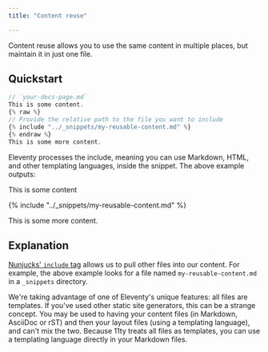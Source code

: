 ```yaml
---
title: "Content reuse"

---
```


Content reuse allows you to use the same content in multiple places, but maintain it in just one file.

## Quickstart


```js
// `your-docs-page.md`
This is some content.
{% raw %}
// Provide the relative path to the file you want to include
{% include "../_snippets/my-reusable-content.md" %}
{% endraw %}
This is some more content.
```

Eleventy processes the include, meaning you can use Markdown, HTML, and other templating languages, inside the snippet. The above example outputs:


This is some content

{% include "../_snippets/my-reusable-content.md" %} 

This is some more content.


## Explanation

[Nunjucks' `include` tag](https://mozilla.github.io/nunjucks/templating.html#include) allows us to pull other files into our content. For example, the above example looks for a file named `my-reusable-content.md` in a `_snippets` directory.

We're taking advantage of one of Eleventy's unique features: all files are templates. If you've used other static site generators, this can be a strange concept. You may be used to having your content files (in Markdown, AsciiDoc or rST) and then your layout files (using a templating language), and can't mix the two. Because 11ty treats all files as templates, you can use a templating language directly in your Markdown files.